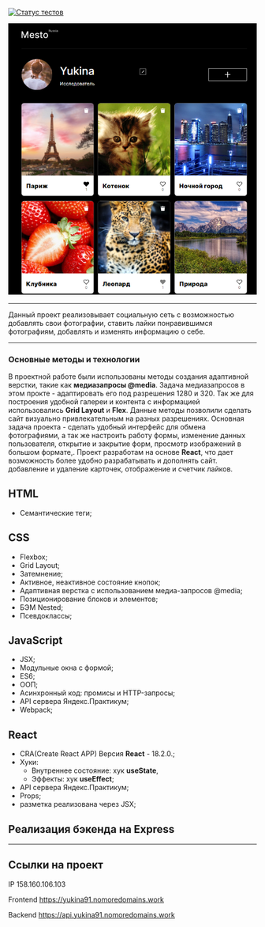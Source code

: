 [![Статус тестов](../../actions/workflows/tests.yml/badge.svg)](../../actions/workflows/tests.yml)

![mesto](https://github.com/YukinaSan91/mesto/blob/main/src/images/mesto.png)
______________________

Данный проект реализовывает социальную сеть с возможностью добавлять свои фотографии, ставить лайки понравившимся фотографиям, добавлять и изменять информацию о себе.

______________________

### Основные методы и технологии

В проектной работе были использованы методы создания адаптивной верстки, такие как **медиазапросы @media**. Задача медиазапросов в этом прокте - адаптировать его под разрешения 1280 и 320.
Так же для построения удобной галереи и контента с информацией использовались **Grid Layout** и **Flex**. Данные методы позволили сделать сайт визуально привлекательным на разных разрешениях.
Основная задача проекта - сделать удобный интерфейс для обмена фотографиями, а так же настроить работу формы, изменение данных пользователя, открытие и закрытие форм, просмотр изображений в большом формате,. Проект разработам на основе **React**, что дает возможность более удобно разрабатывать и дополнять сайт.  добавление и удаление карточек,  отображение и счетчик лайков.

## HTML
- Семантические теги;

## CSS
- Flexbox;
- Grid Layout;
- Затемнение;
- Активное, неактивное состояние кнопок;
- Адаптивная верстка с использованием медиа-запросов @media;
- Позиционирование блоков и элементов;
- БЭМ Nested;
- Псевдоклассы;

## JavaScript
- JSX;
- Модульные окна с формой;
- ES6;
- ООП;
- Асинхронный код: промисы и HTTP-запросы;
- API сервера Яндекс.Практикум;
- Webpack;

## React
- CRA(Create React APP) Версия **React** - 18.2.0.;
- Хуки:
    - Внутреннее состояние: хук **useState**,
    - Эффекты: хук **useEffect**;
- API сервера Яндекс.Практикум;
- Props;
- разметка реализована через JSX;

## Реализация бэкенда на Express

______________________

## Ссылки на проект

IP 158.160.106.103

Frontend https://yukina91.nomoredomains.work

Backend https://api.yukina91.nomoredomains.work
